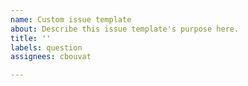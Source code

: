 ```yaml
---
name: Custom issue template
about: Describe this issue template's purpose here.
title: ''
labels: question
assignees: cbouvat

---
```



